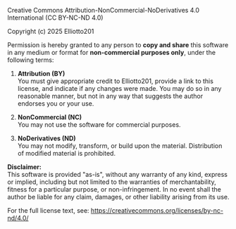 Creative Commons Attribution-NonCommercial-NoDerivatives 4.0 International (CC BY-NC-ND 4.0)

Copyright (c) 2025 Elliotto201

Permission is hereby granted to any person to **copy and share** this software in any medium or format for **non-commercial purposes only**, under the following terms:

1. **Attribution (BY)**  
You must give appropriate credit to Elliotto201, provide a link to this license, and indicate if any changes were made. You may do so in any reasonable manner, but not in any way that suggests the author endorses you or your use.

2. **NonCommercial (NC)**  
You may not use the software for commercial purposes.

3. **NoDerivatives (ND)**  
You may not modify, transform, or build upon the material. Distribution of modified material is prohibited.

**Disclaimer:**  
This software is provided "as-is", without any warranty of any kind, express or implied, including but not limited to the warranties of merchantability, fitness for a particular purpose, or non-infringement. In no event shall the author be liable for any claim, damages, or other liability arising from its use.

For the full license text, see: https://creativecommons.org/licenses/by-nc-nd/4.0/
